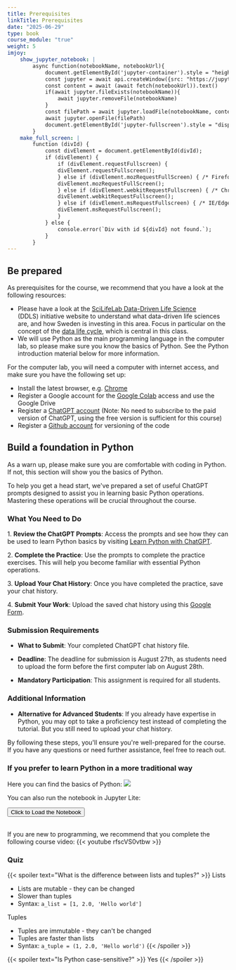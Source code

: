 ```yaml
---
title: Prerequisites
linkTitle: Prerequisites
date: "2025-06-29"
type: book
course_module: "true"
weight: 5
imjoy:
    show_jupyter_notebook: |
        async function(notebookName, notebookUrl){
            document.getElementById('jupyter-container').style = "height: 450px;";
            const jupyter = await api.createWindow({src: "https://jupyter.imjoy.io/lab/index.html", window_id: "jupyter-container", config: {"left_collapsed": true}})
            const content = await (await fetch(notebookUrl)).text()
            if(await jupyter.fileExists(notebookName)){
                await jupyter.removeFile(notebookName)
            }
            const filePath = await jupyter.loadFile(notebookName, content, 'application/json')
            await jupyter.openFile(filePath)
            document.getElementById('jupyter-fullscreen').style = "display: block;";
        }
    make_full_screen: |
        function (divId) {
            const divElement = document.getElementById(divId);
            if (divElement) {
                if (divElement.requestFullscreen) {
                divElement.requestFullscreen();
                } else if (divElement.mozRequestFullScreen) { /* Firefox */
                divElement.mozRequestFullScreen();
                } else if (divElement.webkitRequestFullscreen) { /* Chrome, Safari and Opera */
                divElement.webkitRequestFullscreen();
                } else if (divElement.msRequestFullscreen) { /* IE/Edge */
                divElement.msRequestFullscreen();
                }
            } else {
                console.error(`Div with id ${divId} not found.`);
            }
        }
---
```

## Be prepared

As prerequisites for the course, we recommend that you have a look at the following resources:

 - Please have a look at the [SciLifeLab Data-Driven Life Science](https://www.scilifelab.se/data-driven) (DDLS) initiative website to understand what data-driven life sciences are, and how Sweden is investing in this area. Focus in particular on the concept of the [data life cycle](https://data-guidelines.scilifelab.se/data-life-cycle/), which is central in this class.
 - We will use Python as the main programming language in the computer lab, so please make sure you know the basics of Python. See the Python introduction material below for more information.

For the computer lab, you will need a computer with internet access, and make sure you have the following set up:
   - Install the latest browser, e.g. [Chrome](https://www.google.com/chrome/)
   - Register a Google account for the [Google Colab](https://colab.google/) access and use the Google Drive
   - Register a [ChatGPT account](https://chat.openai.com/) (Note: No need to subscribe to the paid version of ChatGPT, using the free version is sufficient for this course)
   - Register a [Github account](https://github.com/) for versioning of the code

## Build a foundation in Python

As a warn up, please make sure you are comfortable with coding in Python. If not, this section will show you the basics of Python.

To help you get a head start, we've prepared a set of useful ChatGPT prompts designed to assist you in learning basic Python operations. Mastering these operations will be crucial throughout the course.

### What You Need to Do

1\. **Review the ChatGPT Prompts**: Access the prompts and see how they can be used to learn Python basics by visiting [Learn Python with ChatGPT](https://ddls.aicell.io/post/learn-python-with-chatgpt/).

2\. **Complete the Practice**: Use the prompts to complete the practice exercises. This will help you become familiar with essential Python operations.

3\. **Upload Your Chat History**: Once you have completed the practice, save your chat history.

4\. **Submit Your Work**: Upload the saved chat history using this [Google Form](https://forms.gle/Zgo5b5TkhMEJKchS8).

### Submission Requirements

- **What to Submit**: Your completed ChatGPT chat history file.

- **Deadline**: The deadline for submission is August 27th, as students need to upload the form before the first computer lab on August 28th.

- **Mandatory Participation**: This assignment is required for all students.

### Additional Information

- **Alternative for Advanced Students**: If you already have expertise in Python, you may opt to take a proficiency test instead of completing the tutorial. But you still need to upload your chat history.

By following these steps, you'll ensure you're well-prepared for the course. If you have any questions or need further assistance, feel free to reach out.



### If you prefer to learn Python in a more traditional way

Here you can find the basics of Python: [<img style="display: inline" src="https://colab.research.google.com/assets/colab-badge.svg">](https://colab.research.google.com/github/cs231n/cs231n.github.io/blob/master/python-colab.ipynb)

You can also run the notebook in Jupyter Lite: <button id="jupyter-fullscreen" style="display: none;" onclick="imjoy.make_full_screen('jupyter-container')"> + Show Notebook in Fullscreen Mode</button>

<div id="jupyter-container"><button onclick='imjoy.show_jupyter_notebook("python-colab.ipynb", "/notebooks/python-colab.ipynb")'>Click to Load the Notebook</button></div>

<br>



If you are new to programming, we recommend that you complete the following course video:
{{< youtube rfscVS0vtbw >}}

### Quiz

{{< spoiler text="What is the difference between lists and tuples?" >}}
Lists

- Lists are mutable - they can be changed
- Slower than tuples
- Syntax: `a_list = [1, 2.0, 'Hello world']`

Tuples

- Tuples are immutable - they can't be changed
- Tuples are faster than lists
- Syntax: `a_tuple = (1, 2.0, 'Hello world')`
  {{< /spoiler >}}

{{< spoiler text="Is Python case-sensitive?" >}}
Yes
{{< /spoiler >}}
